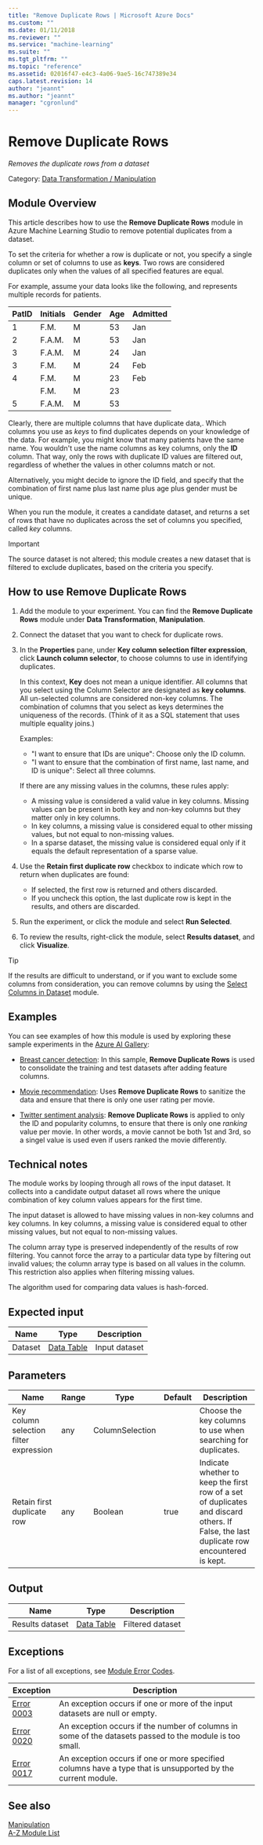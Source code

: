 ```yaml
---
title: "Remove Duplicate Rows | Microsoft Azure Docs"
ms.custom: ""
ms.date: 01/11/2018
ms.reviewer: ""
ms.service: "machine-learning"
ms.suite: ""
ms.tgt_pltfrm: ""
ms.topic: "reference"
ms.assetid: 02016f47-e4c3-4a06-9ae5-16c747389e34
caps.latest.revision: 14
author: "jeannt"
ms.author: "jeannt"
manager: "cgronlund"
---
```

# Remove Duplicate Rows
*Removes the duplicate rows from a dataset*  
  
 Category: [Data Transformation / Manipulation](data-transformation-manipulation.md)  
  
##  <a name="Remarks"></a> Module Overview  

This article describes how to use the **Remove Duplicate Rows** module in Azure Machine Learning Studio to remove potential duplicates from a dataset.

To set the criteria for whether a row is duplicate or not, you specify a single column or set of columns to use as **keys**. Two rows are considered duplicates only when the values of all specified features are equal. 

For example, assume your data looks like the following, and represents multiple records for patients. 


| PatID | Initials| Gender|Age|Admitted|
|----|----|----|----|----|
|1|F.M.| M| 53| Jan|
|2| F.A.M.| M| 53| Jan|
|3| F.A.M.| M| 24| Jan|
|3| F.M.| M| 24| Feb|
|4| F.M.| M| 23| Feb|
| | F.M.| M| 23| |
|5| F.A.M.| M| 53| |

Clearly, there are multiple columns that have duplicate data,. Which columns you use as _keys_ to find  duplicates depends on your knowledge of the data. For example, you might know that many patients have the same name. You wouldn't use the name columns as key columns, only the **ID** column. That way, only the rows with duplicate ID values are filtered out, regardless of whether the values in other columns match or not.

Alternatively, you might decide to ignore the ID field, and specify that the combination of first name plus last name plus age plus gender must be unique. 

When you run the module, it creates a candidate dataset, and returns a set of rows that have no duplicates across the set of columns you specified, called _key_ columns.

> [!IMPORTANT]
> The source dataset is not altered; this module creates a new dataset that is filtered to exclude duplicates, based on the criteria you specify.

## How to use Remove Duplicate Rows

1. Add the module to your experiment. You can find the **Remove Duplicate Rows** module under **Data Transformation**, **Manipulation**.  

2. Connect the dataset that you want to check for duplicate rows.

3. In the **Properties** pane, under **Key column selection filter expression**, click **Launch column selector**, to choose columns to use in identifying duplicates.

    In this context, **Key** does not mean a unique identifier. All columns that you select using the Column Selector are designated as **key columns**. All un-selected columns are considered non-key columns. The combination of columns that you select as keys determines the uniqueness of the records. (Think of it as a SQL statement that uses multiple equality joins.)

    Examples:

    + "I want to ensure that IDs are unique": Choose only the ID column.
    + "I want to ensure that the combination of first name, last name, and ID is unique": Select all three columns.

    If there are any missing values in the columns, these rules apply:
    
    + A missing value is considered a valid value in key columns. Missing values can be present in both key and non-key columns but they matter only in key columns. 
    + In key columns, a missing value is considered equal to other missing values, but not equal to non-missing values. 
    + In a sparse dataset, the missing value is considered equal only if it equals the default representation of a sparse value.

  
4. Use the **Retain first duplicate row** checkbox to indicate which row to return when duplicates are found:

    + If selected, the first row is returned and others discarded. 
    + If you uncheck this option, the last duplicate row is kept in the results, and others are discarded. 

5. Run the experiment, or click the module and select **Run Selected**.  

6. To review the results, right-click the module, select **Results dataset**, and click **Visualize**. 

> [!TIP]
> If the results are difficult to understand, or if you want to exclude some columns from consideration, you can remove columns by using the [Select Columns in Dataset](select-columns-in-dataset.md) module.

## Examples  

You can see examples of how this module is used by exploring these sample experiments in the [Azure AI Gallery](https://gallery.cortanaintelligence.com/):  
  
-  [Breast cancer detection](http://go.microsoft.com/fwlink/?LinkId=525726): In this sample, **Remove Duplicate Rows** is used to consolidate the training and test datasets after adding feature columns. 
  
- [Movie recommendation](http://go.microsoft.com/fwlink/?LinkId=525276): Uses **Remove Duplicate Rows** to sanitize the data and ensure that there is only one user rating per movie.  
  
- [Twitter sentiment analysis](http://go.microsoft.com/fwlink/?LinkId=525274): **Remove Duplicate Rows** is applied to only the ID and popularity columns, to ensure that there is only one _ranking_ value per movie. In other words, a movie cannot be both 1st and 3rd, so a singel value is used even if users ranked the movie differently.

##  <a name="Notes"></a> Technical notes  
  
The module works by looping through all rows of the input dataset. It collects into a candidate output dataset all rows where the unique combination of key column values appears for the first time.  
  
The input dataset is allowed to have missing values in non-key columns and key columns. In key columns, a missing value is considered equal to other missing values, but not equal to non-missing values.  
  
The column array type is preserved independently of the results of row filtering. You cannot force the array to a particular data type by filtering out invalid values; the column array type is based on all values in the column. This restriction also applies when filtering missing values.  
  
The algorithm used for comparing data values is hash-forced.
  
##  <a name="ExpectedInputs"></a> Expected input  
  
|Name|Type|Description|  
|----------|----------|-----------------|  
|Dataset|[Data Table](data-table.md)|Input dataset|  
  
##  <a name="parameters"></a> Parameters  
  
|Name|Range|Type|Default|Description|  
|----------|-----------|----------|-------------|-----------------|  
|Key column selection filter expression|any|ColumnSelection||Choose the key columns to use when searching for duplicates.|  
|Retain first duplicate row|any|Boolean|true|Indicate whether to keep the first row of a set of duplicates and discard others. If False, the last duplicate row encountered is kept.|  
  
##  <a name="Outputs"></a> Output  
  
|Name|Type|Description|  
|----------|----------|-----------------|  
|Results dataset|[Data Table](data-table.md)|Filtered dataset|  
  
##  <a name="exceptions"></a> Exceptions  
 For a list of all exceptions, see [Module Error Codes](machine-learning-module-error-codes.md).  
  
|Exception|Description|  
|---------------|-----------------|  
|[Error 0003](errors/error-0003.md)|An exception occurs if one or more of the input datasets are null or empty.|  
|[Error 0020](errors/error-0020.md)|An exception occurs if the number of columns in some of the datasets passed to the module is too small.|  
|[Error 0017](errors/error-0017.md)|An exception occurs if one or more specified columns have a type that is unsupported by the current module.|  
  
## See also  
 [Manipulation](data-transformation-manipulation.md)   
 [A-Z Module List](a-z-module-list.md)